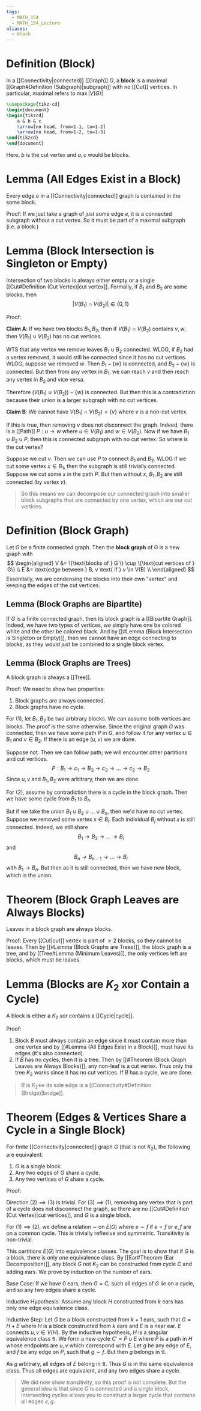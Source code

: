 ```yaml
---
tags:
  - MATH_154
  - MATH_154_Lecture
aliases:
  - block
---
```

# Definition (Block)
In a [[Connectivity|connected]] [[Graph]] $G$, a **block** is a maximal [[Graph#Definition (Subgraph)|subgraph]] with no [[Cut]] vertices.  In particular, maximal refers to $\max|V(G)|$
```tikz
\usepackage{tikz-cd}
\begin{document}
\begin{tikzcd}
	a & b & c
	\arrow[no head, from=1-1, to=1-2]
	\arrow[no head, from=1-2, to=1-3]
\end{tikzcd}
\end{document}
```
Here, $b$ is the cut vertex and $a,c$ would be blocks. 

# Lemma (All Edges Exist in a Block)
Every edge $e$ in a [[Connectivity|connected]] graph is contained in the some block. 

Proof: If we just take a graph of just some edge $e$, it is a connected subgraph without a cut vertex. So it must be part of a maximal subgraph (i.e. a block.)

# Lemma (Block Intersection is Singleton or Empty)
Intersection of two blocks is always either empty or a single [[Cut#Definition (Cut Vertex)|cut vertex]]. Formally, if $B_{1}$ and $B_{2}$ are some blocks, then 
$$
|V(B_{1}) \cap V(B_{2})| \in \{0, 1\}
$$

Proof: 

**Claim A**: If we have two blocks $B_{1},B_{2}$, then if $V(B_{1}) \cap V(B_{2})$ contains $v,w$, then $V(B_{1}) \cup V(B_{2})$ has no cut vertices. 

WTS that any vertex we remove leaves $B_{1} \cup B_{2}$ connected. WLOG, if $B_{2}$ had a vertex removed, it would still be connected since it has no cut vertices. WLOG, suppose we removed $w$. Then $B_{1} - \{w\}$ is connected, and $B_{2} - \{w\}$ is connected. But then from any vertex in $B_{1}$, we can reach $v$ and then reach any vertex in $B_{2}$ and vice versa. 

Therefore $(V(B_{1}) \cup V(B_{2})) - \{w\}$ is connected. But then this is a contradiction because their union is a larger subgraph with no cut vertices. 

**Claim B**: We cannot have $V(B_{1}) \cap V(B_{2}) = \{v\}$ where $v$ is a non-cut vertex. 

If this is true, then removing $v$ does not disconnect the graph. Indeed, there is a [[Path]] $P: u \to w$ where $u \in V(B_{1})$ and $w \in V(B_{2})$. Now if we have $B_{1} \cup B_{2} \cup P$, then this is connected subgraph with no cut vertex. So where is the cut vertex?

Suppose we cut $v$. Then we can use $P$ to connect $B_{1}$ and $B_{2}$. WLOG if we cut some vertex $x \in B_{1}$, then the subgraph is still trivially connected. Suppose we cut some $x$ in the path $P$. But then without $x$, $B_{1}, B_{2}$ are still connected (by vertex $v$).  

> So this means we can decompose our connected graph into smaller block subgraphs that are connected by one vertex, which are our cut vertices.


# Definition (Block Graph)
Let $G$ be a finite connected graph. Then the **block graph** of $G$ is a new graph with 
$$
\begin{aligned}
V &= \{\text{blocks of } G \} \cup \{\text{cut vertices of } G\} \\
E &= \text{edge between } B, v \text{ if } v \in V(B) \\ 
\end{aligned}
$$
Essentially, we are condensing the blocks into their own "vertex" and keeping the edges of the cut vertices. 

## Lemma (Block Graphs are Bipartite)
If $G$ is a finite connected graph, then its block graph is a [[Bipartite Graph]]. Indeed, we have two types of vertices, we simply have one be colored white and the other be colored black. And by [[#Lemma (Block Intersection is Singleton or Empty)]], then we cannot have an edge connecting to blocks, as they would just be combined to a single block vertex. 
## Lemma (Block Graphs are Trees)
A block graph is always a [[Tree]]. 

Proof: We need to show two properties:
1. Block graphs are always connected. 
2. Block graphs have no cycle.

For $(1)$, let $B_{1}, B_{2}$ be two arbitrary blocks. We can assume both vertices are blocks. The proof is the same otherwise. Since the original graph $G$ was connected, then we have some path $P$ in $G$, and follow it for any vertex $u \in B_{1}$ and $v \in B_{2}$. If there is an edge $(u, v)$ we are done. 

Suppose not. Then we can follow path; we will encounter other partitions and cut vertices.  
$$
P : B_{1} \to c_{1} \to B_{3} \to c_{3} \to \dots \to c_{2} \to B_{2}
$$
Since $u,v$ and $B_{1},B_{2}$ were arbitrary, then we are done. 

For $(2)$, assume by contradiction there is a cycle in the block graph. Then we have some cycle from $B_{1}$ to $B_{n}$. 

But if we take the union $B_{1} \cup B_{2} \cup \dots \cup B_{n}$, then we'd have no cut vertex. Suppose we removed some vertex $x \in B_{i}$. Each individual $B_{j}$ without $x$ is still connected. Indeed, we still share
$$
B_{1} \to B_{2} \to \dots \to B_{i}
$$
and 
$$
B_{n} \to B_{n-1} \to \dots \to B_{i}
$$
with $B_{1} \to B_{n}$. But then as it is still connected, then we have new block, which is the union. 

# Theorem (Block Graph Leaves are Always Blocks)
Leaves in a block graph are always blocks. 

Proof: Every [[Cut|cut]] vertex is part of $\geq 2$ blocks, so they cannot be leaves. Then by [[#Lemma (Block Graphs are Trees)]], the block graph is a tree, and by [[Tree#Lemma (Minimum Leaves)]], the only vertices left are blocks, which must be leaves. 

# Lemma (Blocks are $K_{2}$ xor Contain a Cycle)
A block is either a $K_{2}$ *xor* contains a [[Cycle|cycle]]. 

Proof:
1. Block $B$ must always contain an edge since it must contain more than one vertex and by [[#Lemma (All Edges Exist in a Block)]], must have its edges (it's also connected).
2. If $B$ has no cycles, then it is a tree. Then by [[#Theorem (Block Graph Leaves are Always Blocks)]], any non-leaf is a cut vertex. Thus only the tree $K_{2}$ works since it has no cut vertices. If $B$ has a cycle, we are done. 

> $B$ is $K_{2} \iff$ its sole edge is a [[Connectivity#Definition (Bridge)|bridge]]. 

# Theorem (Edges & Vertices Share a Cycle in a Single Block)
For finite [[Connectivity|connected]] graph $G$ (that is not $K_{2}$), the following are equivalent:
1. $G$ is a single block.
2. Any two edges of $G$ share a cycle.
3. Any two vertices of $G$ share a cycle.

Proof:

Direction $(2) \implies (3)$ is trivial. For $(3) \implies (1)$, removing any vertex that is part of a cycle does not disconnect the graph, so there are no [[Cut#Definition (Cut Vertex)|cut vertices]], and $G$ is a single block. 

For $(1) \implies (2)$, we define a relation $\sim$  on $E(G)$ where $e \sim f$ if $e = f$ or $e,f$ are on a common cycle. This is trivially reflexive and symmetric. Transitivity is non-trivial. 

This partitions $E(G)$ into equivalence classes. The goal is to show that if $G$ is a block, there is only *one* equivalence class. By [[Ear#Theorem (Ear Decomposition)]], any block $G$ not $K_{2}$ can be constructed from cycle $C$ and adding ears. We prove by induction on the number of ears. 

Base Case: If we have $0$ ears, then $G = C$, such all edges of $G$ lie on a cycle, and so any two edges share a cycle. 

Inductive Hypothesis: Assume any block $H$ constructed from $k$ ears has only one edge equivalence class. 

Inductive Step: Let $G$ be a block constructed from $k + 1$ ears, such that $G = H + E$ where $H$ is a block constructed from $k$ ears and $E$ is a near ear. $E$ connects $u,v \in V(H)$. By the inductive hypothesis, $H$ is a singular equivalence class $\mathfrak{A}$. We form a new cycle $C' = P \cup E$ where $P$ is a path in $H$ whose endpoints are $u,v$ which correspond with $E$. Let $g$ be any edge of $E$, and $f$ be any edge on $P$, such that $g \sim f$. But then $g$ belongs in $\mathfrak{A}$. 

As $g$ arbitrary, all edges of $E$ belong in $\mathfrak{A}$. Thus $G$ is in the same equivalence class. Thus all edges are equivalent, and any two edges share a cycle.

> We did now show transitivity, so this proof is not complete. But the general idea is that since $G$ is connected and a single block, intersecting cycles allows you to construct a larger cycle that contains all edges $e,g$. 